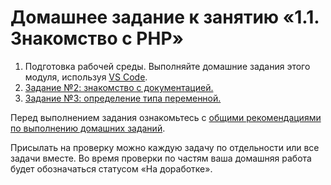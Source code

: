 # Домашнее задание к занятию «1.1. Знакомство с PHP»

1.  Подготовка рабочей среды. Выполняйте домашние задания этого модуля, используя [VS Code](https://code.visualstudio.com/Download).
1. [Задание №2: знакомство с документацией.](./exercise-02.md)
1. [Задание №3: определение типа переменной.](./exercise-03.md)

Перед выполнением задания ознакомьтесь с [общими рекомендациями по выполнению домашних заданий](../homework.md).

Присылать на проверку можно каждую задачу по отдельности или все задачи вместе. Во время проверки по частям ваша домашняя работа будет обозначаться статусом «На доработке».


